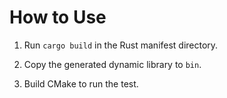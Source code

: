 # How to Use

1. Run `cargo build` in the Rust manifest directory.

2. Copy the generated dynamic library to `bin`.

3. Build CMake to run the test.
